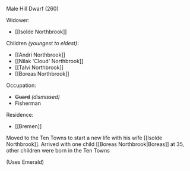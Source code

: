 Male Hill Dwarf (260)

Widower:
- [[Isolde Northbrook]]

Children *(youngest to eldest)*:
- [[Andri Northbrook]]
- [[Nilak 'Cloud' Northbrook]]
- [[Talvi Northbrook]]
- [[Boreas Northbrook]]

Occupation:
- ~~Guard~~ *(dismissed)*
- Fisherman

Residence:
- [[Bremen]]

Moved to the Ten Towns to start a new life with his wife [[Isolde Northbrook]]. 
Arrived with one child [[Boreas Northbrook|Boreas]] at 35, other children were born in the Ten Towns

(Uses Emerald)